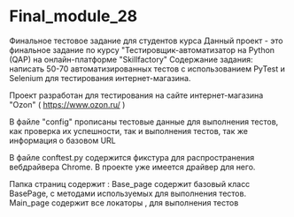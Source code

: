 # Final_module_28
Финальное тестовое задание для студентов курса
Данный проект - это финальное задание по курсу "Тестировщик-автоматизатор на Python (QAP) на онлайн-платформе "Skillfactory" Содержание задания: написать 50-70 автоматизированных тестов с использованием PyTest и Selenium для тестирования интернет-магазина.

Проект разработан для тестирования на сайте интернет-магазина "Ozon" ( https://www.ozon.ru/ )

В файле "config" прописаны тестовые данные для выполнения тестов, как проверка их успешности, так и выполнения тестов, так же информация о базовом URL

В файле conftest.py содержится фикстура для распространения вебдрайвера Chrome. В проекте уже имеется драйвер для него.

Папка страниц содержит : Base_page содержит базовый класс BasePage, c методами используемых для выполнения тестов. Main_page содержит все локаторы , для выполнения тестов
